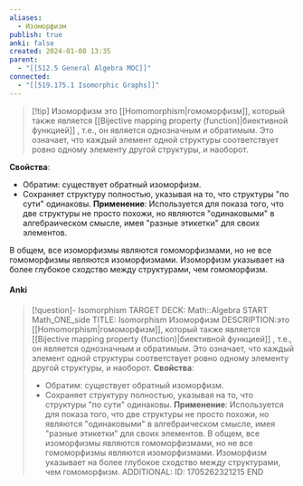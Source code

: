 ```yaml
---
aliases:
  - Изоморфизм
publish: true
anki: false
created: 2024-01-08 13:35
parent:
  - "[[512.5 General Algebra MOC]]"
connected:
  - "[[519.175.1 Isomorphic Graphs]]"
---
```


> [!tip] Изоморфизм 
> это [[Homomorphism|гомоморфизм]], который также является [[Bijective mapping property (function)|биективной функцией]] , т.е., он является однозначным и обратимым. Это означает, что каждый элемент одной структуры соответствует ровно одному элементу другой структуры, и наоборот.

**Свойства**:
   - Обратим: существует обратный изоморфизм.
   - Сохраняет структуру полностью, указывая на то, что структуры "по сути" одинаковы.
**Применение**: Используется для показа того, что две структуры не просто похожи, но являются "одинаковыми" в алгебраическом смысле, имея "разные этикетки" для своих элементов.

В общем, все изоморфизмы являются гомоморфизмами, но не все гомоморфизмы являются изоморфизмами. Изоморфизм указывает на более глубокое сходство между структурами, чем гомоморфизм.

#### Anki
> [!question]- Isomorphism
TARGET DECK: Math::Algebra
START
Math_ONE_side
TITLE: Isomorphism
Изоморфизм
DESCRIPTION:это [[Homomorphism|гомоморфизм]], который также является [[Bijective mapping property (function)|биективной функцией]] , т.е., он является однозначным и обратимым. Это означает, что каждый элемент одной структуры соответствует ровно одному элементу другой структуры, и наоборот.
**Свойства**:
>   - Обратим: существует обратный изоморфизм.
>   - Сохраняет структуру полностью, указывая на то, что структуры "по сути" одинаковы.
> **Применение**: Используется для показа того, что две структуры не просто похожи, но являются "одинаковыми" в алгебраическом смысле, имея "разные этикетки" для своих элементов.
В общем, все изоморфизмы являются гомоморфизмами, но не все гомоморфизмы являются изоморфизмами. Изоморфизм указывает на более глубокое сходство между структурами, чем гомоморфизм.
ADDITIONAL:
ID: 1705262321215
END





















